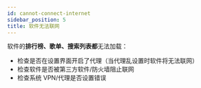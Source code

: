 ```yaml
---
id: cannot-connect-internet
sidebar_position: 5
title: 软件无法联网
---
```


软件的**排行榜、歌单、搜索列表都**无法加载：

- 检查是否在设置界面开启了代理（当代理乱设置时软件将无法联网）
- 检查软件是否被第三方软件/防火墙阻止联网
- 检查系统 VPN/代理是否设置错误

